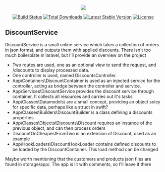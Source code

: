 <p align="center"><img src="https://laravel.com/assets/img/components/logo-laravel.svg"></p>

<p align="center">
<a href="https://travis-ci.org/laravel/framework"><img src="https://travis-ci.org/laravel/framework.svg" alt="Build Status"></a>
<a href="https://packagist.org/packages/laravel/framework"><img src="https://poser.pugx.org/laravel/framework/d/total.svg" alt="Total Downloads"></a>
<a href="https://packagist.org/packages/laravel/framework"><img src="https://poser.pugx.org/laravel/framework/v/stable.svg" alt="Latest Stable Version"></a>
<a href="https://packagist.org/packages/laravel/framework"><img src="https://poser.pugx.org/laravel/framework/license.svg" alt="License"></a>
</p>

## DiscountService

DiscountService is a small online service which takes a collection of orders in json format, and outputs them with applied discounts. There isn't too much boilerplate
in laravel, but I'll provide an overview on the project

- Two routes are used, one as an optional view to send the request, and /discounts to display processed data.
- One controller is used, named DiscountsController. 
- App\Containers\DiscountContainer is used as an injected service for the controller, acting as bridge between the controller and service.
- App\Services\DiscountService provides the discount service through container. It collects all resources and carries out it's tasks
- App\Classes\Datamodels\ are a small concept, providing an object soley for specific data, perhaps like a struct in swift?
- App\Classes\Builders\DiscountBuilder is a class defining a discounts properties
- App\Classes\Objects\Discounts\Discount requires an instance of the previous object, and can then process orders
- DiscountOnCheapestFromTwo is an extension of Discount, used as an example
- App\HookLoaders\DiscountHookLoader contains defined discounts to be loaded by the DiscountContainer. This load method can be changed

Maybe worth mentioning that the customers and products json files are found in storage/app/. The app is lit with comments, so I'll leave it there